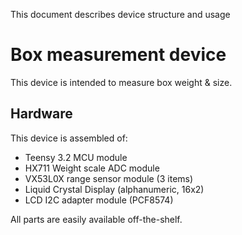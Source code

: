 This document describes device structure and usage

Box measurement device
======================

This device is intended to measure box weight & size.

Hardware
--------
This device is assembled of:
 * Teensy 3.2 MCU module 
 * HX711 Weight scale ADC module
 * VX53L0X range sensor module (3 items)
 * Liquid Crystal Display (alphanumeric, 16x2)
 * LCD I2C adapter module (PCF8574)

All parts are easily available off-the-shelf.
